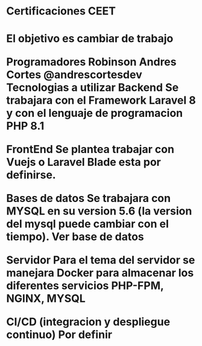 <h1>Certificaciones CEET<h1>
  
<p>El objetivo es cambiar de trabajo<p>

Programadores
Robinson Andres Cortes @andrescortesdev
Tecnologias a utilizar
Backend
Se trabajara con el Framework Laravel 8 y con el lenguaje de programacion PHP 8.1

FrontEnd
Se plantea trabajar con Vuejs o Laravel Blade esta por definirse.

Bases de datos
Se trabajara con MYSQL en su version 5.6 (la version del mysql puede cambiar con el tiempo). Ver base de datos

Servidor
Para el tema del servidor se manejara Docker para almacenar los diferentes servicios PHP-FPM, NGINX, MYSQL

CI/CD (integracion y despliegue continuo)
Por definir
